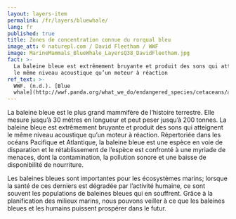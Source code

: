 ```yaml
---
layout: layers-item
permalink: /fr/layers/bluewhale/
lang: fr
published: true
title: Zones de concentration connue du rorqual bleu
image_att: © naturepl.com / David Fleetham / WWF
image: MarineMammals_BlueWhale_LayersQ38_DavidFleetham.jpg
fact: >-
  La baleine bleue est extrêmement bruyante et produit des sons qui atteignent
  le même niveau acoustique qu’un moteur à réaction
ref_text: >-
  WWF. (n.d.). [Blue
  whale](http://wwf.panda.org/what_we_do/endangered_species/cetaceans/about/blue_whale/)
---
```

La baleine bleue est le plus grand mammifère de l’histoire terrestre. Elle mesure jusqu’à 30 mètres en longueur et peut peser jusqu’à 200 tonnes. La baleine bleue est extrêmement bruyante et produit des sons qui atteignent le même niveau acoustique qu’un moteur à réaction. Répertoriée dans les océans Pacifique et Atlantique, la baleine bleue est une espèce en voie de disparation et le rétablissement de l’espèce est confronté à une myriade de menaces, dont la contamination, la pollution sonore et une baisse de disponibilité de nourriture.

Les baleines bleues sont importantes pour les écosystèmes marins; lorsque la santé de ces derniers est dégradée par l’activité humaine, ce sont souvent les populations de baleines bleues qui en souffrent. Grâce à la planification des milieux marins, nous pouvons veiller à ce que les baleines bleues et les humains puissent prospérer dans le futur.
